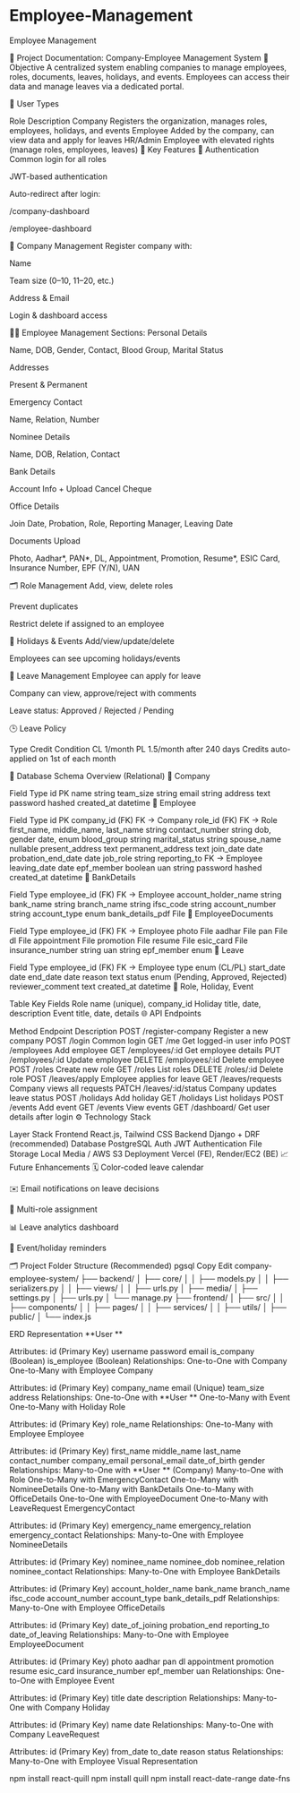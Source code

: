 # Employee-Management
Employee Management


📘 Project Documentation: Company-Employee Management System
📌 Objective
A centralized system enabling companies to manage employees, roles, documents, leaves, holidays, and events. Employees can access their data and manage leaves via a dedicated portal.

👥 User Types

Role	Description
Company	Registers the organization, manages roles, employees, holidays, and events
Employee	Added by the company, can view data and apply for leaves
HR/Admin	Employee with elevated rights (manage roles, employees, leaves)
🧩 Key Features
🔐 Authentication
Common login for all roles

JWT-based authentication

Auto-redirect after login:

/company-dashboard

/employee-dashboard

🏢 Company Management
Register company with:

Name

Team size (0–10, 11–20, etc.)

Address & Email

Login & dashboard access

👨‍💼 Employee Management
Sections:
Personal Details

Name, DOB, Gender, Contact, Blood Group, Marital Status

Addresses

Present & Permanent

Emergency Contact

Name, Relation, Number

Nominee Details

Name, DOB, Relation, Contact

Bank Details

Account Info + Upload Cancel Cheque

Office Details

Join Date, Probation, Role, Reporting Manager, Leaving Date

Documents Upload

Photo, Aadhar*, PAN*, DL, Appointment, Promotion, Resume*, ESIC Card, Insurance Number, EPF (Y/N), UAN

🗂 Role Management
Add, view, delete roles

Prevent duplicates

Restrict delete if assigned to an employee

📅 Holidays & Events
Add/view/update/delete

Employees can see upcoming holidays/events

🛫 Leave Management
Employee can apply for leave

Company can view, approve/reject with comments

Leave status: Approved / Rejected / Pending

🕒 Leave Policy

Type	Credit Condition
CL	1/month
PL	1.5/month after 240 days
Credits auto-applied on 1st of each month

🧱 Database Schema Overview (Relational)
🔹 Company

Field	Type
id	PK
name	string
team_size	string
email	string
address	text
password	hashed
created_at	datetime
🔹 Employee

Field	Type
id	PK
company_id (FK)	FK → Company
role_id (FK)	FK → Role
first_name, middle_name, last_name	string
contact_number	string
dob, gender	date, enum
blood_group	string
marital_status	string
spouse_name	nullable
present_address	text
permanent_address	text
join_date	date
probation_end_date	date
job_role	string
reporting_to	FK → Employee
leaving_date	date
epf_member	boolean
uan	string
password	hashed
created_at	datetime
🔹 BankDetails

Field	Type
employee_id (FK)	FK → Employee
account_holder_name	string
bank_name	string
branch_name	string
ifsc_code	string
account_number	string
account_type	enum
bank_details_pdf	File
🔹 EmployeeDocuments

Field	Type
employee_id (FK)	FK → Employee
photo	File
aadhar	File
pan	File
dl	File
appointment	File
promotion	File
resume	File
esic_card	File
insurance_number	string
uan	string
epf_member	enum
🔹 Leave

Field	Type
employee_id (FK)	FK → Employee
type	enum (CL/PL)
start_date	date
end_date	date
reason	text
status	enum (Pending, Approved, Rejected)
reviewer_comment	text
created_at	datetime
🔹 Role, Holiday, Event

Table	Key Fields
Role	name (unique), company_id
Holiday	title, date, description
Event	title, date, details
🌐 API Endpoints

Method	Endpoint	Description
POST	/register-company	Register a new company
POST	/login	Common login
GET	/me	Get logged-in user info
POST	/employees	Add employee
GET	/employees/:id	Get employee details
PUT	/employees/:id	Update employee
DELETE	/employees/:id	Delete employee
POST	/roles	Create new role
GET	/roles	List roles
DELETE	/roles/:id	Delete role
POST	/leaves/apply	Employee applies for leave
GET	/leaves/requests	Company views all requests
PATCH	/leaves/:id/status	Company updates leave status
POST	/holidays	Add holiday
GET	/holidays	List holidays
POST	/events	Add event
GET	/events	View events
GET	/dashboard/	Get user details after login
⚙️ Technology Stack

Layer	Stack
Frontend	React.js, Tailwind CSS
Backend	Django + DRF (recommended)
Database	PostgreSQL
Auth	JWT Authentication
File Storage	Local Media / AWS S3
Deployment	Vercel (FE), Render/EC2 (BE)
📈 Future Enhancements
🗓️ Color-coded leave calendar

✉️ Email notifications on leave decisions

🔐 Multi-role assignment

📊 Leave analytics dashboard

📅 Event/holiday reminders

🗂 Project Folder Structure (Recommended)
pgsql
Copy
Edit
company-employee-system/
├── backend/
│   ├── core/
│   │   ├── models.py
│   │   ├── serializers.py
│   │   ├── views/
│   │   ├── urls.py
│   ├── media/
│   ├── settings.py
│   ├── urls.py
│   └── manage.py
├── frontend/
│   ├── src/
│   │   ├── components/
│   │   ├── pages/
│   │   ├── services/
│   │   ├── utils/
│   ├── public/
│   └── index.js













ERD Representation
**User **

Attributes:
id (Primary Key)
username
password
email
is_company (Boolean)
is_employee (Boolean)
Relationships:
One-to-One with Company
One-to-Many with Employee
Company

Attributes:
id (Primary Key)
company_name
email (Unique)
team_size
address
Relationships:
One-to-One with **User **
One-to-Many with Event
One-to-Many with Holiday
Role

Attributes:
id (Primary Key)
role_name
Relationships:
One-to-Many with Employee
Employee

Attributes:
id (Primary Key)
first_name
middle_name
last_name
contact_number
company_email
personal_email
date_of_birth
gender
Relationships:
Many-to-One with **User ** (Company)
Many-to-One with Role
One-to-Many with EmergencyContact
One-to-Many with NomineeDetails
One-to-Many with BankDetails
One-to-Many with OfficeDetails
One-to-One with EmployeeDocument
One-to-Many with LeaveRequest
EmergencyContact

Attributes:
id (Primary Key)
emergency_name
emergency_relation
emergency_contact
Relationships:
Many-to-One with Employee
NomineeDetails

Attributes:
id (Primary Key)
nominee_name
nominee_dob
nominee_relation
nominee_contact
Relationships:
Many-to-One with Employee
BankDetails

Attributes:
id (Primary Key)
account_holder_name
bank_name
branch_name
ifsc_code
account_number
account_type
bank_details_pdf
Relationships:
Many-to-One with Employee
OfficeDetails

Attributes:
id (Primary Key)
date_of_joining
probation_end
reporting_to
date_of_leaving
Relationships:
Many-to-One with Employee
EmployeeDocument

Attributes:
id (Primary Key)
photo
aadhar
pan
dl
appointment
promotion
resume
esic_card
insurance_number
epf_member
uan
Relationships:
One-to-One with Employee
Event

Attributes:
id (Primary Key)
title
date
description
Relationships:
Many-to-One with Company
Holiday

Attributes:
id (Primary Key)
name
date
Relationships:
Many-to-One with Company
LeaveRequest

Attributes:
id (Primary Key)
from_date
to_date
reason
status
Relationships:
Many-to-One with Employee
Visual Representation




<!-- REACT EDITOR -->
npm install react-quill
npm install quill
npm install react-date-range date-fns

